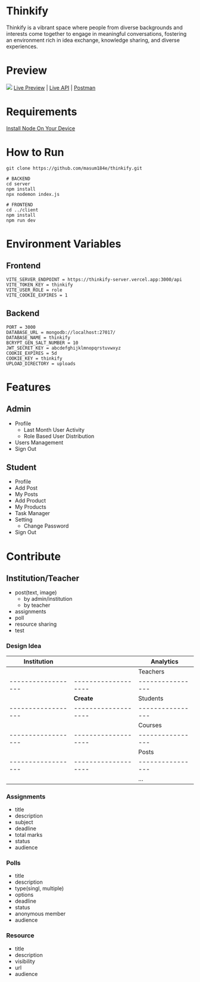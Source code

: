 # Thinkify

Thinkify is a vibrant space where people from diverse backgrounds and interests come together to engage in meaningful conversations, fostering an environment rich in idea exchange, knowledge sharing, and diverse experiences.

# Preview

<img src="/preview.png">
<a href="https://thinkify.vercel.app" target="_blank">Live Preview</a> | <a href="https://thinkify-server.vercel.app" target="_blank">Live API</a> | <a href="https://documenter.getpostman.com/view/27027258/2sA3dxEXJh" target="_blank">Postman</a>

# Requirements

[Install Node On Your Device](https://nodejs.org/)

# How to Run

```
git clone https://github.com/masum184e/thinkify.git

# BACKEND
cd server
npm install
npx nodemon index.js

# FRONTEND
cd ../client
npm install
npm run dev
```

# Environment Variables

## Frontend

```
VITE_SERVER_ENDPOINT = https://thinkify-server.vercel.app:3000/api
VITE_TOKEN_KEY = thinkify
VITE_USER_ROLE = role
VITE_COOKIE_EXPIRES = 1
```

## Backend

```
PORT = 3000
DATABASE_URL = mongodb://localhost:27017/
DATABASE_NAME = thinkify
BCRYPT_GEN_SALT_NUMBER = 10
JWT_SECRET_KEY = abcdefghijklmnopqrstuvwxyz
COOKIE_EXPIRES = 5d
COOKIE_KEY = thinkify
UPLOAD_DIRECTORY = uploads
```

# Features

## Admin

- Profile
  - Last Month User Activity
  - Role Based User Distribution
- Users Management
- Sign Out

## Student

- Profile
- Add Post
- My Posts
- Add Product
- My Products
- Task Manager
- Setting
  - Change Password
- Sign Out

# Contribute
## Institution/Teacher
- post(text, image)
    - by admin/institution
    - by teacher
- assignments
- poll
- resource sharing
- test

### Design Idea
| Institution      |                   | Analytics      |
|------------------|-------------------|----------------|
|                  |                   | Teachers       |
|------------------|-------------------|----------------|
|                  |     **Create**    | Students       |
|------------------|-------------------|----------------|
|                  |                   | Courses        |
|------------------|-------------------|----------------|
|                  |                   | Posts          |
|------------------|-------------------|----------------|
|                  |                   | ...            |
### Assignments
- title
- description
- subject
- deadline
- total marks
- status
- audience
### Polls
- title
- description
- type(singl, multiple)
- options
- deadline
- status
- anonymous member
- audience
### Resource
- title
- description
- visibility
- url
- audience
